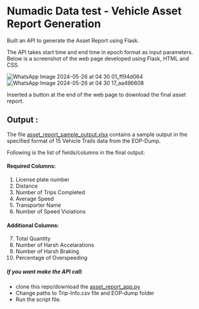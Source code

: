 # Numadic Data test - Vehicle Asset Report Generation

Built an API to generate the Asset Report using Flask.

The API takes start time and end time in epoch format as input parameters. Below is a screenshot of the web page developed using Flask, HTML and CSS.

![WhatsApp Image 2024-05-26 at 04 30 01_ff94d064](https://github.com/manoj24vvr/Numadic_Data_test/assets/75264791/9c6d567b-1bb0-4876-a64e-dd64acd7e10f)
![WhatsApp Image 2024-05-26 at 04 30 17_aa496608](https://github.com/manoj24vvr/Numadic_Data_test/assets/75264791/7836670f-222e-43ef-a9e0-27d920bba901)

Inserted a button at the end of the web page to download the final asset report.

## Output :

The file [asset_report_sample_output.xlsx](https://github.com/manoj24vvr/Numadic_Data_test/blob/main/asset_report_sample_output.xlsx) contains a sample output in the specified format of 15 Vehicle Trails data from the EOP-Dump.

Following is the list of fields/columns in the final output:
#### Required Columns:
1) License plate number
2) Distance
3) Number of Trips Completed
4) Average Speed
5) Transporter Name
6) Number of Speed Violations

#### Additional Columns:
7) Total Quantity
8) Number of Harsh Accelarations
9) Number of Harsh Braking
10) Percentage of Overspeeding

##### If you want make the API call:

* clone this repo/download the [asset_report_app.py](https://github.com/manoj24vvr/Numadic_Data_test/blob/main/asset_report_app.py)
* Change paths to Trip-Info.csv file and EOP-dump folder
* Run the script file.
